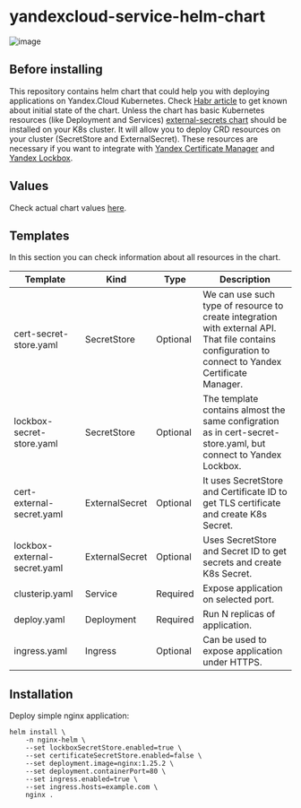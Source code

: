 # yandexcloud-service-helm-chart

![image](https://github.com/AzamatKomaev/yandexcloud-service-helm-chart/assets/86872713/c5d3174e-8daa-458a-82f4-909ebe9f05d8)

## Before installing

This repository contains helm chart that could help you with deploying applications on Yandex.Cloud Kubernetes. Check [Habr article](https://habr.com/ru/articles/769046/) to get known about initial state of the chart. 
Unless the chart has basic Kubernetes resources (like Deployment and Services) [external-secrets chart]([https://habr.com/ru/articles/769046/](https://github.com/external-secrets/external-secrets)) should be installed on your K8s cluster. 
It will allow you to deploy CRD resources on your cluster (SecretStore and ExternalSecret). These resources are necessary if you want to integrate with [Yandex Certificate 
Manager](https://yandex.cloud/en/docs/certificate-manager/) and [Yandex Lockbox](https://yandex.cloud/en/docs/lockbox/).

## Values
Check actual chart values [here](https://github.com/AzamatKomaev/yandexcloud-service-helm-chart/blob/main/values.yaml). 

## Templates
In this section you can check information about all resources in the chart. 

| Template | Kind | Type | Description |
|----------|------|------|-------------|
| cert-secret-store.yaml | SecretStore | Optional | We can use such type of resource to create integration with external API. That file contains configuration to connect to Yandex Certificate Manager. |
| lockbox-secret-store.yaml | SecretStore | Optional | The template contains almost the same configration as in cert-secret-store.yaml, but connect to Yandex Lockbox. |
| cert-external-secret.yaml | ExternalSecret | Optional | It uses SecretStore and Certificate ID to get TLS certificate and create K8s Secret. | 
| lockbox-external-secret.yaml | ExternalSecret | Optional | Uses SecretStore and Secret ID to get secrets and create K8s Secret. |
| clusterip.yaml | Service | Required | Expose application on selected port. | 
| deploy.yaml | Deployment | Required | Run N replicas of application. |
| ingress.yaml | Ingress | Optional | Can be used to expose application under HTTPS. |

## Installation

Deploy simple nginx application:

```shell
helm install \
    -n nginx-helm \
    --set lockboxSecretStore.enabled=true \
    --set certificateSecretStore.enabled=false \
    --set deployment.image=nginx:1.25.2 \
    --set deployment.containerPort=80 \
    --set ingress.enabled=true \
    --set ingress.hosts=example.com \
    nginx .
```
